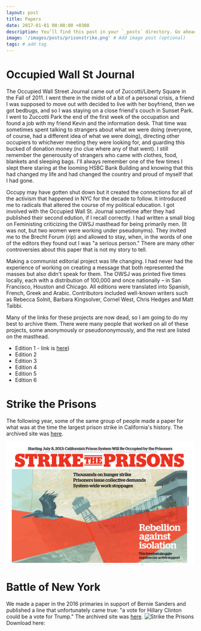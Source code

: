```yaml
---
layout: post
title: Papers
date: 2017-01-01 00:00:00 +0300
description: You’ll find this post in your `_posts` directory. Go ahead and edit it and re-build the site to see your changes. # Add post description (optional)
image: '/images/posts/prisonstrike.png' # Add image post (optional)
tags: # add tag
---
```


# Occupied Wall St Journal
The Occupied Wall Street Journal came out of Zuccotti/Liberty Square in the Fall of 2011. I went there in the midst of a bit of a personal crisis, a friend I was supposed to move out with decided to live with her boyfriend, then we got bedbugs, and so I was staying on a close friend's couch in Sunset Park. I went to Zuccotti Park the end of the first week of the occupation and found a job with my friend Kevin and the information desk. That time was sometimes spent talking to strangers about what we were doing (everyone, of course, had a different idea of what we were doing), directing other occupiers to whichever meeting they were looking for, and guarding this bucked of donation money (no clue where any of that went). I still remember the generousity of strangers who came with clothes, food, blankets and sleeping bags. I'll always remember one of the few times I slept there staring at the looming HSBC Bank Building and knowing that this had changed my life and had changed the country and proud of myself that I had gone. 

Occupy may have gotten shut down but it created the connections for all of the activism that happened in NYC for the decade to follow. It introduced me to radicals that altered the course of my political education. I got involved with the Occupied Wall St. Journal sometime after they had published their second edution, if I recall correctly. I had written a small blog on Feministing criticizing the OWSJ masthead for being primarily men. (It was not, but two women were working under pseudonyms). They invited me to the Brecht Forum (rip) and allowed to stay, when, in the words of one of the editors they found out I was "a serious person." There are many other controversies about this paper that is not my story to tell. 

Making a communist editorial project was life changing. I had never had the experience of working on creating a message that both represented the masses but also didn't speak for them. The OWSJ was printed five times locally, each with a distribution of 100,000 and once nationally – in San Francisco, Houston and Chicago. All editions were translated into Spanish, French, Greek and Arabic. Contributors included well-known writers such as Rebecca Solnit, Barbara Kingsolver, Cornel West, Chris Hedges and Matt Taibbi.

Many of the links for these projects are now dead, so I am going to do my best to archive them. There were many people that worked on all of these projects, some anonymously or pseudononymously, and the rest are listed on the masthead. 
* Edition 1 - link is [here](/images/posts/OCCUPY_JOURNAL_1L_spreads))
* Edition 2
* Edition 3
* Edition 4
* Edition 5
* Edition 6

# Strike the Prisons
The following year, some of the same group of people made a paper for what was at the time the largest prison strike in California's history. The archived site was [here](https://web.archive.org/web/20160325094446/http://striketheprisons.com/).

![Strike the Prisons](/images/posts/prisonstrike.png)



# Battle of New York
We made a paper in the 2016 primaries in support of Bernie Sanders and published a line that unfortunately came true: "a vote for Hillary Clinton could be a vote for Trump." The archived site was [here](https://web.archive.org/web/20160815061215/http://battleof.nyc/).
![Strike the Prisons](/images/posts/battlosofnyc.png)
Download here: 


